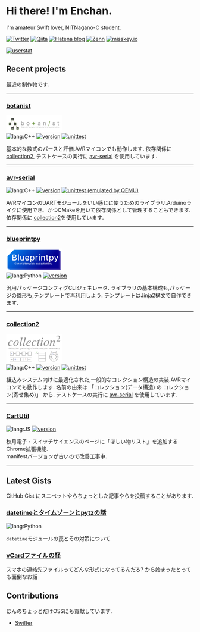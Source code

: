 # Hi there! I'm Enchan.

I'm amateur Swift lover, NITNagano-C student.  

[![Twitter](https://img.shields.io/badge/twitter-@EnchanLab-1DA1F2?logo=Twitter)](https://twitter.com/EnchanLab) 
[![Qiita](https://img.shields.io/badge/Qiita-@Enchan-55C500?logo=Qiita)](https://qiita.com/Enchan)
[![Hatena blog](https://img.shields.io/badge/Hatenablog-enchan1207-00A4DE?logo=Hatena%20Bookmark)](https://enchan1207.hatenablog.com/)
[![Zenn](https://img.shields.io/static/v1?label=Zenn&message=Enchan1207&color=3ea8ff&logo=zenn)](https://zenn.dev/enchan1207)
[![misskey.io](https://img.shields.io/static/v1?label=misskey.io&message=@EnchanLab&color=96d04a)](https://misskey.io/@EnchanLab)

[![userstat](https://github-readme-stats.vercel.app/api?username=Enchan1207&show_icons=true&count_private=true&theme=gotham)](https://github.com/anuraghazra/github-readme-stats)  

## Recent projects

最近の制作物です.

---

### [botanist](https://github.com/Enchan1207/botanist)
[<img src="https://github.com/Enchan1207/botanist/blob/master/banner.png" width="150" alt="botanist banner">](https://github.com/Enchan1207/botanist)   
![lang:C++](https://img.shields.io/badge/language-C++-A8B9CC)
[![version](https://img.shields.io/github/v/release/Enchan1207/botanist)](https://github.com/Enchan1207/botanist/releases)
[![unittest](https://github.com/Enchan1207/botanist/actions/workflows/unittest.yml/badge.svg)](https://github.com/Enchan1207/botanist/actions/workflows/unittest.yml)

基本的な数式のパースと評価.AVRマイコンでも動作します. 依存関係に [collection2](https://github.com/Enchan1207/collection2), テストケースの実行に [avr-serial](https://github.com/Enchan1207/avr-serial) を使用しています.

---

### [avr-serial](https://github.com/Enchan1207/avr-serial)
![lang:C++](https://img.shields.io/badge/language-C++-A8B9CC)
[![version](https://img.shields.io/github/v/release/Enchan1207/avr-serial)](https://github.com/Enchan1207/avr-serial/releases)
[![unittest (emulated by QEMU)](https://github.com/Enchan1207/avr-serial/actions/workflows/emulation.yml/badge.svg)](https://github.com/Enchan1207/avr-serial/actions/workflows/emulation.yml)

AVRマイコンのUARTモジュールをいい感じに使うためのライブラリ.Arduinoライクに使用でき、かつCMakeを用いて依存関係として管理することもできます. 依存関係に [collection2](https://github.com/Enchan1207/collection2)を使用しています.

---

### [blueprintpy](https://github.com/Enchan1207/blueprintpy)
[<img src="https://github.com/Enchan1207/blueprintpy/blob/release/banner.png" width="150" alt="blueprintpy banner">](https://github.com/Enchan1207/blueprintpy)   
![lang:Python](https://img.shields.io/badge/language-Python-1A6CB3)
[![version](https://img.shields.io/github/v/release/Enchan1207/blueprintpy)](https://github.com/Enchan1207/blueprintpy/releases)

汎用パッケージコンフィグCLIジェネレータ. ライブラリの基本構成も,パッケージの雛形も,テンプレートで再利用しよう. テンプレートはJinja2構文で自作できます.

---

### [collection2](https://github.com/Enchan1207/collection2)
[<img src="https://github.com/Enchan1207/collection2/blob/master/banner.png" width="150" alt="collection2 banner">](https://github.com/Enchan1207/collection2)   
![lang:C++](https://img.shields.io/badge/language-C++-A8B9CC)
[![version](https://img.shields.io/github/v/release/Enchan1207/collection2)](https://github.com/Enchan1207/collection2/releases)
[![unittest](https://github.com/Enchan1207/collection2/actions/workflows/unittest.yml/badge.svg)](https://github.com/Enchan1207/collection2/actions/workflows/unittest.yml)

組込みシステム向けに最適化された,一般的なコレクション構造の実装.AVRマイコンでも動作します. 名前の由来は 「コレクション(データ構造) の コレクション(寄せ集め)」 から.
テストケースの実行に [avr-serial](https://github.com/Enchan1207/avr-serial) を使用しています.

---

### [CartUtil](https://github.com/Enchan1207/CartUtil)

![lang:JS](https://img.shields.io/badge/language-Javascript-F7DF1E) 
[![version](https://img.shields.io/github/v/release/Enchan1207/CartUtil)](https://github.com/Enchan1207/CartUtil/releases)  

秋月電子・スイッチサイエンスのページに「ほしい物リスト」を追加するChrome拡張機能.  
manifestバージョンが古いので改善工事中.

---

## Latest Gists

GitHub Gist にスニペットやらちょっとした記事やらを投稿することがあります.

### [datetimeとタイムゾーンとpytzの話](https://gist.github.com/Enchan1207/8027e730caf486428843061a231f3418)

![lang:Python](https://img.shields.io/badge/language-Python-1A6CB3)

`datetime`モジュールの罠とその対策について

### [vCardファイルの怪](https://gist.github.com/Enchan1207/a15150027c6caa0f99038a87b90200d6)

スマホの連絡先ファイルってどんな形式になってるんだろ? から始まったとっても面倒なお話

## Contributions

ほんのちょっとだけOSSにも貢献しています.

 - [Swifter](https://github.com/mattdonnelly/Swifter/)
